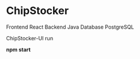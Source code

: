 # ChipStocker

 Frontend React
 Backend Java
 Database PostgreSQL

ChipStocker-UI run

**npm start**
